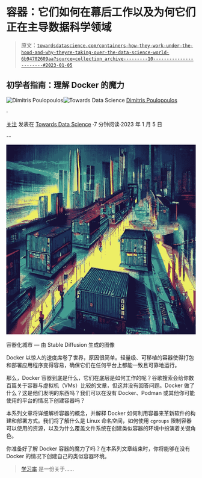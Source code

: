 # 容器：它们如何在幕后工作以及为何它们正在主导数据科学领域

> 原文：[`towardsdatascience.com/containers-how-they-work-under-the-hood-and-why-theyre-taking-over-the-data-science-world-6b94702609aa?source=collection_archive---------10-----------------------#2023-01-05`](https://towardsdatascience.com/containers-how-they-work-under-the-hood-and-why-theyre-taking-over-the-data-science-world-6b94702609aa?source=collection_archive---------10-----------------------#2023-01-05)

## 初学者指南：理解 Docker 的魔力

[](https://dpoulopoulos.medium.com/?source=post_page-----6b94702609aa--------------------------------)![Dimitris Poulopoulos](https://dpoulopoulos.medium.com/?source=post_page-----6b94702609aa--------------------------------)[](https://towardsdatascience.com/?source=post_page-----6b94702609aa--------------------------------)![Towards Data Science](https://towardsdatascience.com/?source=post_page-----6b94702609aa--------------------------------) [Dimitris Poulopoulos](https://dpoulopoulos.medium.com/?source=post_page-----6b94702609aa--------------------------------)

·

[关注](https://medium.com/m/signin?actionUrl=https%3A%2F%2Fmedium.com%2F_%2Fsubscribe%2Fuser%2F7cc87df5b1&operation=register&redirect=https%3A%2F%2Ftowardsdatascience.com%2Fcontainers-how-they-work-under-the-hood-and-why-theyre-taking-over-the-data-science-world-6b94702609aa&user=Dimitris+Poulopoulos&userId=7cc87df5b1&source=post_page-7cc87df5b1----6b94702609aa---------------------post_header-----------) 发表在 [Towards Data Science](https://towardsdatascience.com/?source=post_page-----6b94702609aa--------------------------------) ·7 分钟阅读·2023 年 1 月 5 日[](https://medium.com/m/signin?actionUrl=https%3A%2F%2Fmedium.com%2F_%2Fvote%2Ftowards-data-science%2F6b94702609aa&operation=register&redirect=https%3A%2F%2Ftowardsdatascience.com%2Fcontainers-how-they-work-under-the-hood-and-why-theyre-taking-over-the-data-science-world-6b94702609aa&user=Dimitris+Poulopoulos&userId=7cc87df5b1&source=-----6b94702609aa---------------------clap_footer-----------)

--

[](https://medium.com/m/signin?actionUrl=https%3A%2F%2Fmedium.com%2F_%2Fbookmark%2Fp%2F6b94702609aa&operation=register&redirect=https%3A%2F%2Ftowardsdatascience.com%2Fcontainers-how-they-work-under-the-hood-and-why-theyre-taking-over-the-data-science-world-6b94702609aa&source=-----6b94702609aa---------------------bookmark_footer-----------)![](img/13ff5f2e19441c4680fe692971465852.png)

容器化城市 — 由 Stable Diffusion 生成的图像

Docker 以惊人的速度席卷了世界，原因很简单。轻量级、可移植的容器使得打包和部署应用程序变得容易，确保它们在任何平台上都能一致且可靠地运行。

那么，Docker 容器到底是什么，它们在底层是如何工作的呢？谷歌搜索会给你数百篇关于容器与虚拟机（VMs）比较的文章，但这并没有回答问题。Docker 做了什么？这是他们发明的东西吗？我们可以在没有 Docker、Podman 或其他你可能使用的平台的情况下创建容器吗？

本系列文章将详细解析容器的概念，并解释 Docker 如何利用容器来革新软件的构建和部署方式。我们将了解什么是 Linux 命名空间，如何使用 `cgroups` 限制容器可以使用的资源，以及为什么覆盖文件系统在创建类似容器的环境中扮演着关键角色。

你准备好了解 Docker 容器的魔力了吗？在本系列文章结束时，你将能够在没有 Docker 的情况下创建自己的类似容器环境。

> [学习率](https://www.dimpo.me/newsletter?utm_source=medium&utm_medium=article&utm_campaign=namespaces) 是一份关于……
